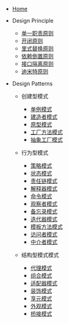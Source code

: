 - [Home](/)

- Design Principle

  - [单一职责原则](/designprinciple/单一职责原则.md)
  - [开闭原则](/designprinciple/开闭原则.md)
  - [里式替换原则](/designprinciple/里式替换原则.md)
  - [依赖倒置原则](/designprinciple/依赖倒置原则.md)
  - [接口隔离原则](/designprinciple/接口隔离原则.md)
  - [迪米特原则](/designprinciple/迪米特原则.md)

- Design Patterns

  - 创建型模式
  
    - [单例模式](/designpatterns/单例模式.md)
    - [建造者模式](/designpatterns/建造者模式.md)
    - [原型模式](/designpatterns/原型模式.md)
    - [工厂方法模式](/designpatterns/工厂方法模式.md)
    - [抽象工厂模式](/designpatterns/抽象工厂模式.md)

  - 行为型模式
  
    - [策略模式](/designpatterns/策略模式.md)
    - [状态模式](/designpatterns/状态模式.md)
    - [责任链模式](/designpatterns/责任链模式.md)
    - [解释器模式](/designpatterns/解释器模式.md)
    - [命令模式](/designpatterns/命令模式.md)
    - [观察者模式](/designpatterns/观察者模式.md)
    - [备忘录模式](/designpatterns/备忘录模式.md)
    - [迭代器模式](/designpatterns/迭代器模式.md)
    - [模板方法模式](/designpatterns/模板方法模式.md)
    - [访问者模式](/designpatterns/访问者模式.md)
    - [中介者模式](/designpatterns/中介者模式.md)

  - 结构型模式模式
  
    - [代理模式](/designpatterns/代理模式.md)
    - [组合模式](/designpatterns/组合模式.md)
    - [适配器模式](/designpatterns/适配器模式.md)
    - [装饰模式](/designpatterns/装饰模式.md)
    - [享元模式](/designpatterns/享元模式.md)
    - [外观模式](/designpatterns/外观模式.md)
    - [桥接模式](/designpatterns/桥接模式.md)
